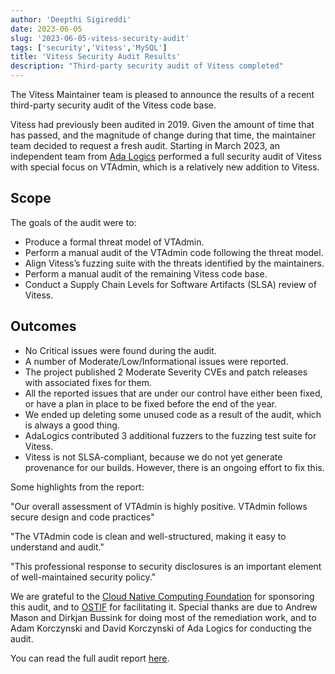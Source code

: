 ```yaml
---
author: 'Deepthi Sigireddi'
date: 2023-06-05
slug: '2023-06-05-vitess-security-audit'
tags: ['security','Vitess','MySQL']
title: 'Vitess Security Audit Results'
description: "Third-party security audit of Vitess completed"
---
```


The Vitess Maintainer team is pleased to announce the results of a recent third-party security audit of the Vitess code base.

Vitess had previously been audited in 2019. Given the amount of time that has passed, and the magnitude of change during that time, the maintainer team decided to request a fresh audit.
Starting in March 2023, an independent team from [Ada Logics](https://adalogics.com) performed a full security audit of Vitess with special focus on VTAdmin, which is a relatively new addition to Vitess.

## Scope
The goals of the audit were to:

* Produce a formal threat model of VTAdmin.
* Perform a manual audit of the VTAdmin code following the threat model. 
* Align Vitess’s fuzzing suite with the threats identified by the maintainers. 
* Perform a manual audit of the remaining Vitess code base.
* Conduct a Supply Chain Levels for Software Artifacts (SLSA) review of Vitess.

## Outcomes
* No Critical issues were found during the audit. 
* A number of Moderate/Low/Informational issues were reported.
* The project published 2 Moderate Severity CVEs and patch releases with associated fixes for them.
* All the reported issues that are under our control have either been fixed, or have a plan in place to be fixed before the end of the year.
* We ended up deleting some unused code as a result of the audit, which is always a good thing.
* AdaLogics contributed 3 additional fuzzers to the fuzzing test suite for Vitess.
* Vitess is not SLSA-compliant, because we do not yet generate provenance for our builds. However, there is an ongoing effort to fix this.

Some highlights from the report:

"Our overall assessment of VTAdmin is highly positive. VTAdmin follows secure design and code practices"

"The VTAdmin code is clean and well-structured, making it easy to understand and audit."

"This professional response to security disclosures is an important element of well-maintained security policy."

We are grateful to the [Cloud Native Computing Foundation](https://cncf.io) for sponsoring this audit, and to [OSTIF](https://ostif.org) for facilitating it.
Special thanks are due to Andrew Mason and Dirkjan Bussink for doing most of the remediation work, and to Adam Korczynski and David Korczynski of Ada Logics for conducting the audit.

You can read the full audit report [here](../../files/VIT-03-report.pdf).

